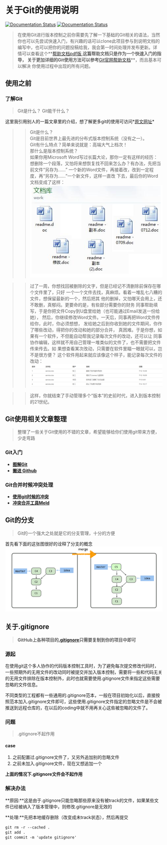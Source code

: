 # 关于Git的使用说明
[![Documentation Status](https://img.shields.io/badge/帮助文档-PDF-brightgreen.svg)](http://192.168.0.147:3000/test/FirstTestRepos/src/master/help-gogs.pdf) [![Documentation Status](https://img.shields.io/badge/帮助文档-Git官网-brightgreen.svg)](https://git-scm.com/book/zh/v2)
> 在使用Git进行版本控制之前你需要先了解一下基础的Git相关的语法，当然
你也可以先尝试快速入门，有兴趣的话可以clone此项目参与到说明文档的
编写中，也可以把你的问题投稿给我，我会第一时间处理并发布更新。详
情可以查看这个**[帮助文档pdf版](http://192.168.0.147:3000/test/FirstTestRepos/src/master/help-gogs.pdf)**,这篇帮助文档只是作为一个快速入门的指导，
关于更加详细的Git使用方法可以参考**[Git官网帮助文档](https://git-scm.com/book/zh/v2)**，而且基本可以解决
你使用过程中出现的所有问题。

## 使用之前
### 了解Git
> Git是什么？ Git能干什么？

这里我引用别人的一篇文章里的介绍，想了解更多git的使用可访问*[原文网址](https://www.liaoxuefeng.com/wiki/0013739516305929606dd18361248578c67b8067c8c017b000/001373962845513aefd77a99f4145f0a2c7a7ca057e7570000)*
>> Git是什么？<br/>
Git是目前世界上最先进的分布式版本控制系统（没有之一）。<br/>
Git有什么特点？简单来说就是：高端大气上档次！<br/>
那什么是版本控制系统？<br/>
如果你用Microsoft Word写过长篇大论，那你一定有这样的经历：<br/>
想删除一个段落，又怕将来想恢复找不回来怎么办？有办法，先把当前文件“另存为……”
一个新的Word文件，再接着改，改到一定程度，再“另存为……”一个新文件，这样一直改
下去，最后你的Word文档变成了这样：<br/>
![img1](./img/1.png)

>> 过了一周，你想找回被删除的文字，但是已经记不清删除前保存在哪个文件里了，只好
一个一个文件去找，真麻烦。看着一堆乱七八糟的文件，想保留最新的一个，然后把其
他的删掉，又怕哪天会用上，还不敢删，真郁闷。更要命的是，有些部分需要你的财务
同事帮助填写，于是你把文件Copy到U盘里给她（也可能通过Email发送一份给她），
然后，你继续修改Word文件。一天后，同事再把Word文件传给你，此时，你必须想想，
发给她之后到你收到她的文件期间，你作了哪些改动，得把你的改动和她的部分合并，
真困难。于是你想，如果有一个软件，不但能自动帮我记录每次文件的改动，还可以让
同事协作编辑，这样就不用自己管理一堆类似的文件了，也不需要把文件传来传去。如
果想查看某次改动，只需要在软件里瞄一眼就可以，岂不是很方便？
> 这个软件用起来就应该像这个样子，能记录每次文件的改动：<br/>
![img2](./img/2.png)

>> 这样，你就结束了手动管理多个“版本”的史前时代，进入到版本控制的21世纪。

## Git使用相关文章整理
> 整理了一些关于Git使用的不错的文章，希望能够给你们使用git带来方便，少走弯路

### Git入门
* **[图解Git](http://marklodato.github.io/visual-git-guide/index-zh-cn.html)**
* **[搬进 Github](http://gitbeijing.com/)**

### Git合并时候冲突处理
* **[使用git时候的冲突](https://lrita.github.io/2017/05/14/use-meld-as-git-tool/?hmsr=toutiao.io&utm_medium=toutiao.io&utm_source=toutiao.io)**
* **[冲突合并工具Meld](http://meldmerge.org/)**

## Git的分支
> Git的一个强大之处就是它的分支管理，十分的方便

首先看下面的这张图很好的诠释了分支的概念![merge1](./img/merge1.png)
## 关于.gitignore
> **GitHub上各种项目的[.gitignore](https://github.com/RechoLee/gitignore)只需要复制到你的项目中即可**

### 源起
在使用git这个多人协作的代码版本控制工具时，为了避免每次提交修改代码时，一些预期外的无用文件的改动同时被提交并加入版本控制，需要将一些和代码无关的无用文件排除在版本控制外，此时也就需要使用.gitignore文件来指定这些需要忽略的文件信息。

不同类型的工程都有一些通用的.gitignore范本，一般在项目初始化以后，直接按照范本加入.gitignore文件即可，这些使用.gitignore文件指定的忽略文件是不会被推送到远程仓库的，在以后的coding中就不用再关心这些被忽略的文件了。
### 问题
> .gitignore不起作用

#### case
1. 之前配置过.gitignore文件了，又另外追加别的忽略文件
2. 之前未加入.gitignore文件，现在又想追加一个

**上面的情况下.gitignore文件会不起作用**
### 解决办法
**原因:**这是由于.gitignore只能忽略那些原来没有被track的文件，如果某些文件已经被纳入了版本管理中，则修改.gitignore是无效的

 **处理:**先把本地缓存删除（改变成未track状态），然后再提交
``` git
git rm -r --cached .
git add .
git commit -m 'update gitignore'
```